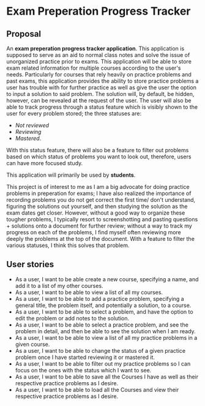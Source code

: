 # Exam Preperation Progress Tracker

## Proposal

An **exam preperation progress tracker application**. This application is supposed to serve as an 
aid to normal class notes and solve the issue of unorganized practice prior to exams.
This application will be able to store exam related information for multiple courses according 
to the user's needs. Particularly for courses that rely heavily on practice problems and past exams, 
this application provides the ability to store practice problems a user has trouble with for further practice as well as give the user the option to input a solution to said problem. The solution will, by default, be hidden, however, can be revealed at the request of the user.
The user will 
also be able to track progress through a status feature which is visibly shown to the user for every problem stored; the three 
statuses are: 
- *Not reviewed*
- *Reviewing*
- *Mastered*. 

With this status feature, there will also be a feature to filter out problems based on which status of problems you want to look out, therefore, users can have more focused study. 

This application will primarily be used by **students**.

This project is of interest to me as I am a big advocate for doing practice problems in preperation for exams; I have also realized 
the importance of recording problems you do not get correct the first time/ don't understand, 
figuring the solutions out yourself, and then studying the solution as the exam dates get closer. However, 
without a good way to organize these tougher problems, I typically resort to screenshotting and pasting 
questions + solutions onto a document for further review; without a way to track my progress on each 
of the problems, I find myself often reviewing more deeply the problems at the top of the document. 
With a feature to filter the various statuses, I think this solves that problem. 

## User stories

- As a user, I want to be able create a new course, specifying a name, and add it to a list of my other courses.
- As a user, I want to be able to view a list of all my courses.
- As a user, I want to be able to add a practice problem, specifying a general title, the problem itself, and potentially a solution, to a course.
- As a user, I want to be able to select a problem, and have the option to edit the problem or add notes to the solution.
- As a user, I want to be able to select a practice problem, and see the problem in detail, and then be able to see the solution when I am ready.
- As a user, I want to be able to view a list of all my practice problems in a given course.
- As a user, I want to be able to change the status of a given practice problem once I have started reviewing it or mastered it.
- As a user, I want to be able to filter out my practice problems so I can focus on the ones with the status which I want to see.
- As a user, I want to be able to save all the Courses I have as well as their respective practice problems as I desire.
- As a user, I want to be able to load all the Courses and view their respective practice problems as I desire.